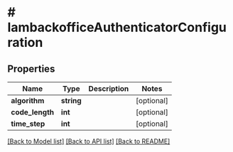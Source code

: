 # # IambackofficeAuthenticatorConfiguration


## Properties 


Name | Type | Description | Notes
------------ | ------------- | ------------- | -------------
**algorithm**| **string** |   | [optional]
**code_length**| **int** |   | [optional]
**time_step**| **int** |   | [optional]


[[Back to Model list]](../../README.md#models) [[Back to API list]](../../README.md#endpoints) [[Back to README]](../../README.md)

